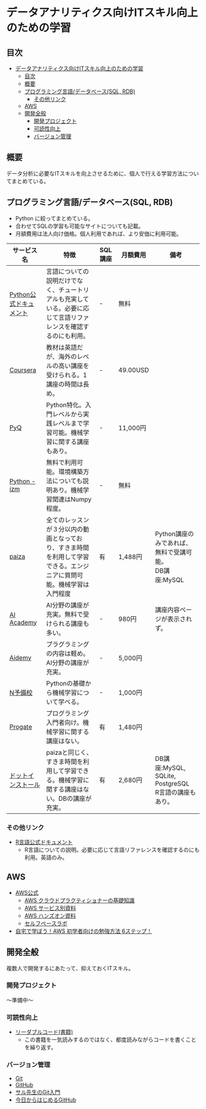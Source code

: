 
# データアナリティクス向けITスキル向上のための学習

## 目次

- [データアナリティクス向けITスキル向上のための学習](#%e3%83%87%e3%83%bc%e3%82%bf%e3%82%a2%e3%83%8a%e3%83%aa%e3%83%86%e3%82%a3%e3%82%af%e3%82%b9%e5%90%91%e3%81%91it%e3%82%b9%e3%82%ad%e3%83%ab%e5%90%91%e4%b8%8a%e3%81%ae%e3%81%9f%e3%82%81%e3%81%ae%e5%ad%a6%e7%bf%92)
    - [目次](#%e7%9b%ae%e6%ac%a1)
    - [概要](#%e6%a6%82%e8%a6%81)
    - [プログラミング言語/データベース(SQL, RDB)](#%e3%83%97%e3%83%ad%e3%82%b0%e3%83%a9%e3%83%9f%e3%83%b3%e3%82%b0%e8%a8%80%e8%aa%9e%e3%83%87%e3%83%bc%e3%82%bf%e3%83%99%e3%83%bc%e3%82%b9sql-rdb)
        - [その他リンク](#%e3%81%9d%e3%81%ae%e4%bb%96%e3%83%aa%e3%83%b3%e3%82%af)
    - [AWS](#aws)
    - [開発全般](#%e9%96%8b%e7%99%ba%e5%85%a8%e8%88%ac)
        - [開発プロジェクト](#%e9%96%8b%e7%99%ba%e3%83%97%e3%83%ad%e3%82%b8%e3%82%a7%e3%82%af%e3%83%88)
        - [可読性向上](#%e5%8f%af%e8%aa%ad%e6%80%a7%e5%90%91%e4%b8%8a)
        - [バージョン管理](#%e3%83%90%e3%83%bc%e3%82%b8%e3%83%a7%e3%83%b3%e7%ae%a1%e7%90%86)

## 概要

データ分析に必要なITスキルを向上させるために、個人で行える学習方法についてまとめている。

## プログラミング言語/データベース(SQL, RDB)

- Python に絞ってまとめている。
- 合わせてSQLの学習も可能なサイトについても記載。
- 月額費用は法人向け価格。個人利用であれば、より安価に利用可能。

|サービス名|特徴|SQL講座|月額費用|備考|
|-|-|-|-|-|
|[Python公式ドキュメント](https://docs.python.org/ja/3/)|言語についての説明だけでなく、チュートリアルも充実している。必要に応じて言語リファレンスを確認するのにも利用。|-|無料||
|[Coursera](https://ja.coursera.org/)|教材は英語だが、海外のレベルの高い講座を受けられる。1講座の時間は長め。|-|49.00USD||
|[PyQ](https://pyq.jp/)|Python特化。入門レベルから実践レベルまで学習可能。機械学習に関する講座もあり。|-|11,000円||
|[Python - izm](https://www.python-izm.com/)|無料で利用可能。環境構築方法についても説明あり。機械学習関連はNumpy程度。|-|無料||
|[paiza](https://paiza.jp/works)|全てのレッスンが３分以内の動画となっており、すきま時間を利用して学習できる。エンジニアに質問可能。機械学習は入門程度|有|1,488円|Python講座のみであれば、無料で受講可能。 </br> DB講座:MySQL|
|[AI Academy](https://aiacademy.jp/)|AI分野の講座が充実。無料で受けられる講座も多い。|-|980円|講座内容ページが表示されず。|
|[Aidemy](https://aidemy.net/)|プラグラミングの内容は軽め。AI分野の講座が充実。|-|5,000円||
|[N予備校](https://www.nnn.ed.nico/pages/programming/)|Pythonの基礎から機械学習について学べる。|-|1,000円||
|[Progate](https://prog-8.com/)|プログラミング入門者向け。機械学習に関する講座はない。|有|1,480円||
|[ドットインストール](https://dotinstall.com/)|paizaと同じく、すきま時間を利用して学習できる。機械学習に関する講座はない。DBの講座が充実。|有|2,680円|DB講座:MySQL, SQLite, PostgreSQL </br> R言語の講座もあり。|

<!---
[参考]はてなブックマーク数
paiza:175
ドットインストール:4388
Progate:1169
Coursera:29
PyQ:306
Python - izm :775
AI Academy:72
--->

### その他リンク

- [R言語公式ドキュメント](https://www.r-project.org/)
    - R言語についての説明。必要に応じて言語リファレンスを確認するのにも利用。英語のみ。

## AWS

- [AWS公式](https://aws.amazon.com/jp/)
    - [AWS クラウドプラクティショナーの基礎知識](https://aws.amazon.com/jp/training/course-descriptions/cloud-practitioner-essentials/)
    - [AWS サービス別資料](https://aws.amazon.com/jp/aws-jp-introduction/aws-jp-webinar-service-cut/)
    - [AWS ハンズオン資料](https://aws.amazon.com/jp/aws-jp-introduction/aws-jp-webinar-hands-on/)
    - [セルフペースラボ](https://aws.amazon.com/jp/training/self-paced-labs/)
- [自宅で学ぼう！AWS 初学者向けの勉強方法 6ステップ！](https://aws.amazon.com/jp/blogs/news/aws-beginner-home-learning/)

## 開発全般

複数人で開発するにあたって、抑えておくITスキル。

### 開発プロジェクト

～準備中～

### 可読性向上

- [リーダブルコード(書籍)](https://www.oreilly.co.jp/books/9784873115658/)
    - この書籍を一気読みするのではなく、都度読みながらコードを書くことを繰り返す。

### バージョン管理

- [Git](https://git-scm.com/)
- [GitHub](https://pages.github.com/)
- [サル先生のGit入門](https://backlog.com/ja/git-tutorial/)
- [今日からはじめるGitHub](https://employment.en-japan.com/engineerhub/entry/2017/01/31/110000)
